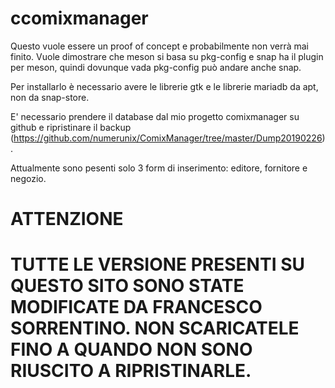 # ccomixmanager
Questo vuole essere un proof of concept e probabilmente non verrà mai finito. Vuole dimostrare che meson si basa su pkg-config e snap ha il plugin per meson, quindi dovunque vada pkg-config può andare anche snap.

Per installarlo è necessario avere le librerie gtk e le librerie mariadb da apt, non da snap-store.

E' necessario prendere il database dal mio progetto comixmanager su github e ripristinare il backup (https://github.com/numerunix/ComixManager/tree/master/Dump20190226).

Attualmente sono pesenti solo 3 form di inserimento: editore, fornitore e negozio.

# ATTENZIONE
# TUTTE LE VERSIONE PRESENTI SU QUESTO SITO SONO STATE MODIFICATE DA FRANCESCO SORRENTINO. NON SCARICATELE FINO A QUANDO NON SONO RIUSCITO A RIPRISTINARLE.
